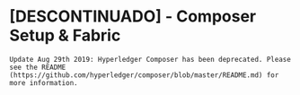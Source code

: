 # [DESCONTINUADO] - Composer Setup & Fabric
```Update Aug 29th 2019: Hyperledger Composer has been deprecated. Please see the README (https://github.com/hyperledger/composer/blob/master/README.md) for more information.```
